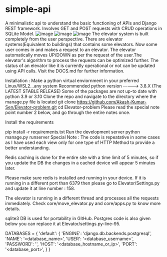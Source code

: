 # simple-api
A minimalistic api to understand the basic functioning of APIs and Django REST framework. 
Involves GET and POST requests with CRUD operations in SQLite Model.
![image](https://github.com/m-sahal1/simple-api/assets/117257225/4c17c918-9915-4802-ad1f-44bbcfa99313)
![image](https://github.com/m-sahal1/simple-api/assets/117257225/52eef8c2-9c51-4bff-a822-d4804d96475b)
![image](https://github.com/m-sahal1/simple-api/assets/117257225/cbf05148-73bb-471e-a36c-51d9f1d376d4)
The elevator system is built completely from the user perspective. There are elevator systems(Equivalent to buildings) that contains some elevators. Now some user comes in and makes a request to an elevator. The elevator automatically moves UP/DOWN as per the request of the user.The elevator's algorithm to process the requests can be optimized further. The status of an elevator like it is currently operational or not can be updated using API calls. Visit the DOCS.md for further information.

Installation :
Make a python virtual enviornment in your preferred Linux/WSL2...any system
Recommended python version -----> 3.8.X (The LATEST STABLE RELEASE)
Some of the packages are not up-to date with python 3.9 or 3.10
Clone the repo and navigate to the directory where the manage.py file is located
git clone https://github.com/Akash-Kumar-Sen/Elevator-problem.git
cd Elevator-problem
Please read the special note point number 2 below, and go through the entire notes once.

Install the requirements

pip install -r requirements.txt
Run the development server
python manage.py runserver
Special Note :
The code is repeatative in some cases as I have used each view only for one type of HTTP Method to provide a better understanding.

Redis caching is done for the entire site with a time limit of 5 minutes, so if you update the DB the changes in a cached device will appear 5 minutes later.

Please make sure redis is installed and running in your device. If it is running in a different port than 6379 then please go to Elevator/Settings.py and update it at line number : 158.

The elevator is running in a different thread and processes all the requests immediately. Check core/move_elevator.py and core/apps.py to know more details.

sqlite3 DB is used for portability in GitHub. Postgres code is also given below you can replace it at Elevator/settings.py-line-95.

DATABASES = {
   'default': {
       'ENGINE': 'django.db.backends.postgresql',
       'NAME': ‘<database_name>’,
       'USER': '<database_username>',
       'PASSWORD': '<password>',
       'HOST': '<database_hostname_or_ip>',
       'PORT': '<database_port>',
   }
}
